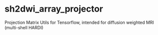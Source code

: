 # sh2dwi_array_projector
Projection Matrix Utils for Tensorflow, intended for diffusion weighted MRI (multi-shell HARDI)
